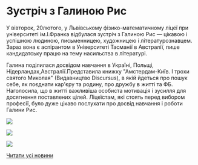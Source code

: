 # Зустріч з Галиною Рис

У вівторок, 20лютого, у Львівському фізико-математичному ліцеї при університеті ім.І.Франка відбулася зустріч з Галиною Рис — цікавою і успішною людиною, письменницею, художницею і літературознавцем. Зараз вона є аспірантом в Університеті Тасманії в Австралії, пише кандидатську працю на тему насильства в літературі.

Галина поділилася досвідом навчання в Україні, Польщі, Нідерландах,Австралії.Представила книжку "Амстердам-Київ. І трохи святого Миколая" (Видавництво Discursus), в якій йдеться про пошук себе, як поєднати кар'єру та родину, про дружбу в житті та ФБ. Наголосила, що в житті важливіша особиста мотивація і зусилля для досягнення поставлених цілей. Ліцеїстам, які стоять перед вибором професії, було дуже цікаво послухати про досвід навчання і роботи Галини Рис.


![](/images/blog/зустріч-з-галиною-рис/uz1.jpg)



![](/images/blog/зустріч-з-галиною-рис/uz2.jpg)



![](/images/blog/зустріч-з-галиною-рис/uz3.jpg)


[Читати усі новини](/news)

